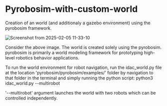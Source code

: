 # Pyrobosim-with-custom-world
Creation of an world (and additionaly a gazebo environment) using the pyrobosim framework.

![Screenshot from 2025-02-05 11-33-10](https://github.com/user-attachments/assets/5ec81690-0c4c-4fcf-8ae8-8b95faee0177)

Consider the above image. The world is created solely using the pyrobosim. pyrobosim is primarily a world modeling framework for prototyping high-level robotics behavior applications.

To run the world environment for robot navigation, run the idac_world.py file at the location 'pyrobosim/pyrobosim/examples/' folder by navigation to that folder in the terminal and simply running the python script: python3 idac_world.py --multirobot

'--multirobot' argument launches the world with two robots which can be controlled independently.
